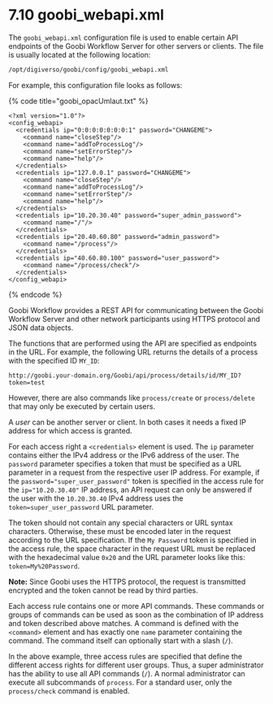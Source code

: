 # 7.10 goobi\_webapi.xml

The `goobi_webapi.xml` configuration file is used to enable certain API endpoints of the Goobi Workflow Server for other servers or clients. The file is usually located at the following location:

```bash
/opt/digiverso/goobi/config/goobi_webapi.xml
```

For example, this configuration file looks as follows:

{% code title="goobi_opacUmlaut.txt" %}
```
<?xml version="1.0"?>
<config_webapi>
  <credentials ip="0:0:0:0:0:0:0:1" password="CHANGEME">
    <command name="closeStep"/>
    <command name="addToProcessLog"/>
    <command name="setErrorStep"/>
    <command name="help"/>
  </credentials>
  <credentials ip="127.0.0.1" password="CHANGEME">
    <command name="closeStep"/>
    <command name="addToProcessLog"/>
    <command name="setErrorStep"/>
    <command name="help"/>
  </credentials>
  <credentials ip="10.20.30.40" password="super_admin_password">
    <command name="/"/>
  </credentials>
  <credentials ip="20.40.60.80" password="admin_password">
    <command name="/process"/>
  </credentials>
  <credentials ip="40.60.80.100" password="user_password">
    <command name="/process/check"/>
  </credentials>
</config_webapi>
```
{% endcode %}

Goobi Workflow provides a REST API for communicating between the Goobi Workflow Server and other network participants using HTTPS protocol and JSON data objects.

The functions that are performed using the API are specified as endpoints in the URL. For example, the following URL returns the details of a process with the specified ID `MY_ID`:

```
http://goobi.your-domain.org/Goobi/api/process/details/id/MY_ID?token=test
```

However, there are also commands like `process/create` or `process/delete` that may only be executed by certain users.

A *user* can be another server or client. In both cases it needs a fixed IP address for which access is granted.

For each access right a `<credentials>` element is used. The `ip` parameter contains either the IPv4 address or the IPv6 address of the user. The `password` parameter specifies a token that must be specified as a URL parameter in a request from the respective user IP address. For example, if the `password="super_user_password"` token is specified in the access rule for the `ip="10.20.30.40"` IP address, an API request can only be answered if the user with the `10.20.30.40` IPv4 address uses the `token=super_user_password` URL parameter.

The token should not contain any special characters or URL syntax characters. Otherwise, these must be encoded later in the request according to the URL specification. If the `My Password` token is specified in the access rule, the space character in the request URL must be replaced with the hexadecimal value `0x20` and the URL parameter looks like this: `token=My%20Password`.

**Note:** Since Goobi uses the HTTPS protocol, the request is transmitted encrypted and the token cannot be read by third parties.

Each access rule contains one or more API commands. These commands or groups of commands can be used as soon as the combination of IP address and token described above matches. A command is defined with the `<command>` element and has exactly one `name` parameter containing the command. The command itself can optionally start with a slash (`/`).

In the above example, three access rules are specified that define the different access rights for different user groups. Thus, a super administrator has the ability to use all API commands (`/`). A normal administrator can execute all subcommands of `process`. For a standard user, only the `process/check` command is enabled.
